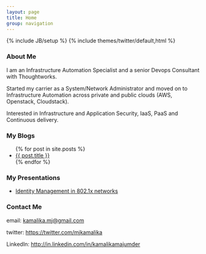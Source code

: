```yaml
---
layout: page
title: Home
group: navigation
---
```

{% include JB/setup %}
{% include themes/twitter/default,html %}

### About Me

  I am an Infrastructure Automation Specialist and a senior Devops Consultant with Thoughtworks.

  Started my carrier as a System/Network Administrator and moved on to Infrastructure Automation across private and public clouds (AWS, Openstack, Cloudstack).

  Interested in Infrastructure and Application Security, IaaS, PaaS and Continuous delivery.


### My Blogs

<ul>
  {% for post in site.posts %}
    <li>
      <a href="{{ post.url }}">{{ post.title }}</a>
    </li>
  {% endfor %}
</ul>

### My Presentations

<ul>
  <li>
  <a href="http://www.slideshare.net/kamalikamj/identity-management-15171366">Identity Management in 802.1x networks</a>
</li>
</ul>

### Contact Me 
  
  email: kamalika.mj@gmail.com

  twitter: <a href="https://twitter.com/mjkamalika">https://twitter.com/mjkamalika</a>
  
  LinkedIn: <a href="http://in.linkedin.com/in/kamalikamajumder">http://in.linkedin.com/in/kamalikamajumder</a>



